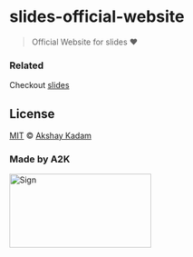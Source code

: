 # slides-official-website

> Official Website for slides :heart:

### Related

Checkout [slides](https://deadcoder0904.github.io/slides/)

## License

[MIT](LICENSE.md) © [Akshay Kadam](https://github.com/deadcoder0904)

### Made by A2K

<img src="http://imgur.com/jfmA33n.png" alt="Sign" width=250 height=130 />
